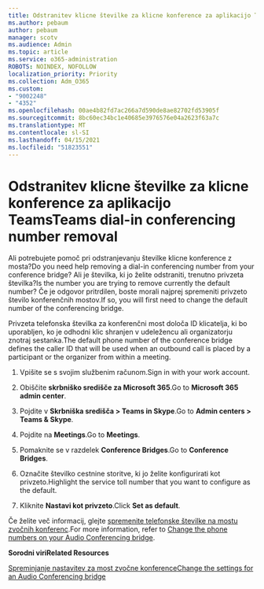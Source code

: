 ```yaml
---
title: Odstranitev klicne številke za klicne konference za aplikacijo Teams
ms.author: pebaum
author: pebaum
manager: scotv
ms.audience: Admin
ms.topic: article
ms.service: o365-administration
ROBOTS: NOINDEX, NOFOLLOW
localization_priority: Priority
ms.collection: Adm_O365
ms.custom:
- "9002248"
- "4352"
ms.openlocfilehash: 00ae4b82fd7ac266a7d590de8ae82702fd53905f
ms.sourcegitcommit: 8bc60ec34bc1e40685e3976576e04a2623f63a7c
ms.translationtype: MT
ms.contentlocale: sl-SI
ms.lasthandoff: 04/15/2021
ms.locfileid: "51823551"
---
```

# <a name="teams-dial-in-conferencing-number-removal"></a><span data-ttu-id="f9496-102">Odstranitev klicne številke za klicne konference za aplikacijo Teams</span><span class="sxs-lookup"><span data-stu-id="f9496-102">Teams dial-in conferencing number removal</span></span>

<span data-ttu-id="f9496-103">Ali potrebujete pomoč pri odstranjevanju številke klicne konference z mosta?</span><span class="sxs-lookup"><span data-stu-id="f9496-103">Do you need help removing a dial-in conferencing number from your conference bridge?</span></span> <span data-ttu-id="f9496-104">Ali je številka, ki jo želite odstraniti, trenutno privzeta številka?</span><span class="sxs-lookup"><span data-stu-id="f9496-104">Is the number you are trying to remove currently the default number?</span></span> <span data-ttu-id="f9496-105">Če je odgovor pritrdilen, boste morali najprej spremeniti privzeto število konferenčnih mostov.</span><span class="sxs-lookup"><span data-stu-id="f9496-105">If so, you will first need to change the default number of the conferencing bridge.</span></span>

<span data-ttu-id="f9496-106">Privzeta telefonska številka za konferenčni most določa ID klicatelja, ki bo uporabljen, ko je odhodni klic shranjen v udeležencu ali organizatorju znotraj sestanka.</span><span class="sxs-lookup"><span data-stu-id="f9496-106">The default phone number of the conference bridge defines the caller ID that will be used when an outbound call is placed by a participant or the organizer from within a meeting.</span></span>

1. <span data-ttu-id="f9496-107">Vpišite se s svojim službenim računom.</span><span class="sxs-lookup"><span data-stu-id="f9496-107">Sign in with your work account.</span></span>

2. <span data-ttu-id="f9496-108">Obiščite **skrbniško središče za Microsoft 365**.</span><span class="sxs-lookup"><span data-stu-id="f9496-108">Go to **Microsoft 365 admin center**.</span></span>

3. <span data-ttu-id="f9496-109">Pojdite v **Skrbniška središča > Teams in Skype**.</span><span class="sxs-lookup"><span data-stu-id="f9496-109">Go to **Admin centers > Teams & Skype**.</span></span>

4. <span data-ttu-id="f9496-110">Pojdite na **Meetings**.</span><span class="sxs-lookup"><span data-stu-id="f9496-110">Go to **Meetings**.</span></span>

5. <span data-ttu-id="f9496-111">Pomaknite se v razdelek **Conference Bridges**.</span><span class="sxs-lookup"><span data-stu-id="f9496-111">Go to **Conference Bridges**.</span></span>

6. <span data-ttu-id="f9496-112">Označite številko cestnine storitve, ki jo želite konfigurirati kot privzeto.</span><span class="sxs-lookup"><span data-stu-id="f9496-112">Highlight the service toll number that you want to configure as the default.</span></span>

7. <span data-ttu-id="f9496-113">Kliknite **Nastavi kot privzeto**.</span><span class="sxs-lookup"><span data-stu-id="f9496-113">Click **Set as default**.</span></span>

<span data-ttu-id="f9496-114">Če želite več informacij, glejte [spremenite telefonske številke na mostu zvočnih konferenc](https://docs.microsoft.com/microsoftteams/change-the-phone-numbers-on-your-audio-conferencing-bridge).</span><span class="sxs-lookup"><span data-stu-id="f9496-114">For more information, refer to [Change the phone numbers on your Audio Conferencing bridge](https://docs.microsoft.com/microsoftteams/change-the-phone-numbers-on-your-audio-conferencing-bridge).</span></span>

<span data-ttu-id="f9496-115">**Sorodni viri**</span><span class="sxs-lookup"><span data-stu-id="f9496-115">**Related Resources**</span></span>

[<span data-ttu-id="f9496-116">Spreminjanje nastavitev za most zvočne konference</span><span class="sxs-lookup"><span data-stu-id="f9496-116">Change the settings for an Audio Conferencing bridge</span></span>](https://docs.microsoft.com/microsoftteams/change-the-settings-for-an-audio-conferencing-bridge)
